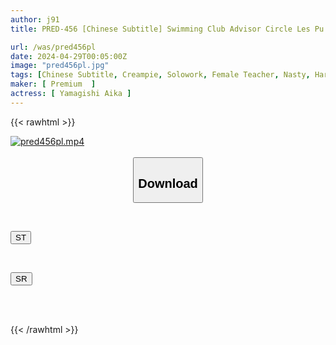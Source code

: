 ```yaml
---
author: j91
title: PRED-456 [Chinese Subtitle] Swimming Club Advisor Circle Les Pu Creampie A Female Teacher Who Continues To Be Raped By Male Students Who Blew Reason To The Obscene Deca Butt That Bites From The Swimsuit Of The Beautiful Aika Teacher Who Everyone Admires. Aika Yamagishi

url: /was/pred456pl
date: 2024-04-29T00:05:00Z
image: "pred456pl.jpg"
tags: [Chinese Subtitle, Creampie, Solowork, Female Teacher, Nasty, Hardcore, Squirting, School Swimsuit, Abuse, Gangbang, Deep Throating, Digital Mosaic, Acme · Orgasm	]
maker: [ Premium  ]
actress: [ Yamagishi Aika ]
---
```



{{< rawhtml >}}

<div class="video" data-videoid="A1LjjVGeepHZW4">
    <a href="javascript:;">
        <img src="/was/pred456pl/pred456pl.jpg" width="WIDTH" height="HEIGHT" alt="pred456pl.mp4" loading="lazy">
    </a>
</div>

<script type="text/javascript" src="https://j91.asia/asset/on-demand-st.js"></script>

<br>
  <link rel="stylesheet" href="https://j91.asia/asset/bs5.css">
  
  <center>
  <button class="btn btn-primary" type="button" data-bs-toggle="collapse" data-bs-target=".multi-collapse" aria-expanded="false" aria-controls="multiCollapseExample1 multiCollapseExample2"><h2>Download</h2></button></center>
</p>
<div class="row">
  <div class="col">
    <div class="collapse multi-collapse" id="multiCollapseExample1">
      <div class="card card-body">
	      	      <br>
<div class="buttons">  
<p><a href="https://streamtape.to/v/A1LjjVGeepHZW4" target="_blank"><button class="btn-hover color-3"><i class="fa fa-download"></i> ST</button></a></p></div>
    </div>
  </div>
</div>
  <div class="col">
    <div class="collapse multi-collapse" id="multiCollapseExample2">
      <div class="card card-body">
	      <br>
<div class="buttons">
<p><a href="https://rubystm.com/5d519ybws9wu" target="_blank"><button class="btn-hover color-9"><i class="fa fa-download"></i> SR</button></a></p></div>
<br><br>
      </div>
    </div>
  </div>
</div>

{{< /rawhtml >}}